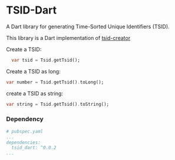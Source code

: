 # TSID-Dart

A Dart library for generating Time-Sorted Unique Identifiers (TSID).

This library is a Dart implementation of [tsid-creator](https://github.com/f4b6a3/tsid-creator)

Create a TSID:
```dart
  var tsid = Tsid.getTsid();
```

Create a TSID as long:
```dart
var number = Tsid.getTsid().toLong();
```

create a TSID as string:
```dart
var string = Tsid.getTsid().toString();
```

### Dependency

```yaml
# pubspec.yaml
...
dependencies:
  tsid_dart: ^0.0.2
...
```